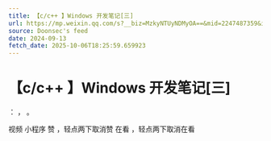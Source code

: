 ```yaml
---
title: 【c/c++ 】Windows 开发笔记[三]
url: https://mp.weixin.qq.com/s?__biz=MzkyNTUyNDMyOA==&mid=2247487359&idx=1&sn=96b441491b9587ec55ae73e71473839a
source: Doonsec's feed
date: 2024-09-13
fetch_date: 2025-10-06T18:25:59.659923
---
```


# 【c/c++ 】Windows 开发笔记[三]

：
，
。

视频
小程序
赞
，轻点两下取消赞
在看
，轻点两下取消在看